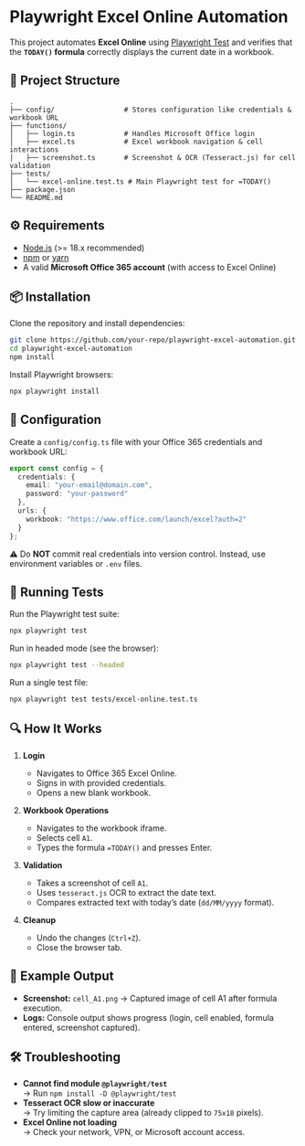 # Playwright Excel Online Automation

This project automates **Excel Online** using [Playwright Test](https://playwright.dev/) and verifies that the **`TODAY()` formula** correctly displays the current date in a workbook.

## 📂 Project Structure

```
.
├── config/                 # Stores configuration like credentials & workbook URL
├── functions/
│   ├── login.ts            # Handles Microsoft Office login
│   ├── excel.ts            # Excel workbook navigation & cell interactions
│   ├── screenshot.ts       # Screenshot & OCR (Tesseract.js) for cell validation
├── tests/
│   └── excel-online.test.ts # Main Playwright test for =TODAY()
├── package.json
└── README.md
```

## ⚙️ Requirements

- [Node.js](https://nodejs.org/) (>= 18.x recommended)
- [npm](https://www.npmjs.com/) or [yarn](https://yarnpkg.com/)
- A valid **Microsoft Office 365 account** (with access to Excel Online)

## 📦 Installation

Clone the repository and install dependencies:

```bash
git clone https://github.com/your-repo/playwright-excel-automation.git
cd playwright-excel-automation
npm install
```

Install Playwright browsers:

```bash
npx playwright install
```

## 🔑 Configuration

Create a `config/config.ts` file with your Office 365 credentials and workbook URL:

```ts
export const config = {
  credentials: {
    email: "your-email@domain.com",
    password: "your-password"
  },
  urls: {
    workbook: "https://www.office.com/launch/excel?auth=2"
  }
};
```

⚠️ Do **NOT** commit real credentials into version control. Instead, use environment variables or `.env` files.

## 🧪 Running Tests

Run the Playwright test suite:

```bash
npx playwright test
```

Run in headed mode (see the browser):

```bash
npx playwright test --headed
```

Run a single test file:

```bash
npx playwright test tests/excel-online.test.ts
```

## 🔍 How It Works

1. **Login**  
   - Navigates to Office 365 Excel Online.  
   - Signs in with provided credentials.  
   - Opens a new blank workbook.  

2. **Workbook Operations**  
   - Navigates to the workbook iframe.  
   - Selects cell `A1`.  
   - Types the formula `=TODAY()` and presses Enter.  

3. **Validation**  
   - Takes a screenshot of cell `A1`.  
   - Uses `tesseract.js` OCR to extract the date text.  
   - Compares extracted text with today’s date (`dd/MM/yyyy` format).  

4. **Cleanup**  
   - Undo the changes (`Ctrl+Z`).  
   - Close the browser tab.  

## 📸 Example Output

- **Screenshot:** `cell_A1.png` → Captured image of cell A1 after formula execution.  
- **Logs:** Console output shows progress (login, cell enabled, formula entered, screenshot captured).  

## 🛠️ Troubleshooting

- **Cannot find module `@playwright/test`**  
  → Run `npm install -D @playwright/test`  
- **Tesseract OCR slow or inaccurate**  
  → Try limiting the capture area (already clipped to `75x18` pixels).  
- **Excel Online not loading**  
  → Check your network, VPN, or Microsoft account access.  
